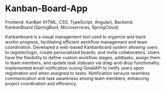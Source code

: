 # Kanban-Board-App

Frontend: KanBan (HTML, CSS, TypeScript, Angular),
Backend: KanbanBoard (SpringBoot, Microservices, SpringCloud)


 Kanbanboard is a visual management tool used to organize and track workin
 progress, facilitating efficient workflow management and team coordination.
 Developed a web-based Kanbanboard system allowing users to register/login,
 create personalized boards, and invite collaborators. Users have the flexibility
 to define custom workflow stages, addtasks, assign them to team members,
 and update task statuses via drag-and-drop functionality.
 Implemented email notification susing GmailAPI to notify users upon
 registration and when assigned to tasks. Notification sensure seamless
 communication and task awareness among team members, enhancing project
 coordination and efficiency.
